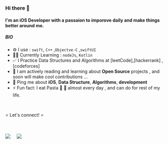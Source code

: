 
### Hi there 👋

#### I'm an iOS  Developer with a passaion to imporove daily and make things better around me.

##### BIO

- ⚙️ I use : `swift`, `C++` ,`Objectve-C` ,`swiftUI` 
- 👨‍💻 Currently Learning : `nodeJs`, `Kotlin` 
- ✅ I Practice Data Structures and Algorithms at [leetCode],[hackerrank] ,[codeforces]
- 🌱 I am actively reading and learning about **Open Source** projects , and soon will make cool contributions ...
- 💬 Ping me about **iOS**, **Data Structure**, **Algorithms**, **development**
- ⚡️ Fun fact: I eat Pasta 🍝 🍝 almost every day , and can do for rest of my life.

<br/>

<div>
    <p> ⭐ Let's connect! ⭐</p>
  <br/>

 <a href="mailto:abdeltwab.elhussin@gmail.com?subject=Say Hi!"><img src="https://img.shields.io/badge/gmail-%23D14836.svg?&style=for-the-badge&logo=gmail&logoColor=white" /></a>&nbsp;&nbsp;&nbsp;&nbsp;
 <a href="https://stackoverflow.com/users/3807359/a-mo?tab=profile">
    <img src="https://img.shields.io/badge/Stack_Overflow-FE7A16?style=for-the-badge&logo=stack-overflow&logoColor=white" /></a>
</div>


<!-- [codeforces]: https://codeforces.com/profile/Abdultwab_Mohamad
[hackerrank]: https://www.hackerrank.com/Abdeltwab_elhus1
[leetCode]: https://leetcode.com/Abdeltwab/ -->

